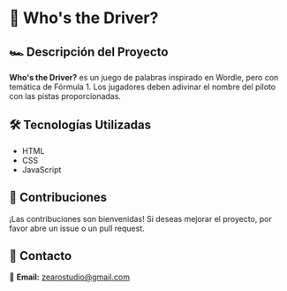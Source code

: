 # 🚀 Who's the Driver?

## 🏎️ Descripción del Proyecto
**Who's the Driver?** es un juego de palabras inspirado en Wordle, pero con temática de Fórmula 1. Los jugadores deben adivinar el nombre del piloto con las pistas proporcionadas.

## 🛠️ Tecnologías Utilizadas
- HTML
- CSS
- JavaScript
  
## 👥 Contribuciones
¡Las contribuciones son bienvenidas! Si deseas mejorar el proyecto, por favor abre un issue o un pull request.

## 📩 Contacto
📧 **Email:** zearostudio@gmail.com 
